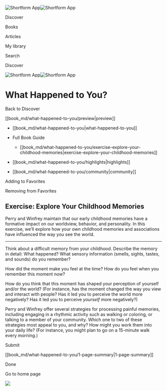 ![Shortform App](/img/logo.36a2399e.svg)![Shortform App](/img/logo-dark.70c1b072.svg)

Discover

Books

Articles

My library

Search

Discover

![Shortform App](/img/logo.36a2399e.svg)![Shortform App](/img/logo-dark.70c1b072.svg)

# What Happened to You?

Back to Discover

[[book_md/what-happened-to-you/preview|preview]]

  * [[book_md/what-happened-to-you|what-happened-to-you]]
  * Full Book Guide

    * [[book_md/what-happened-to-you/exercise-explore-your-childhood-memories|exercise-explore-your-childhood-memories]]
  * [[book_md/what-happened-to-you/highlights|highlights]]
  * [[book_md/what-happened-to-you/community|community]]



Adding to Favorites 

Removing from Favorites 

## Exercise: Explore Your Childhood Memories

Perry and Winfrey maintain that our early childhood memories have a formative impact on our worldview, behavior, and personality. In this exercise, we’ll explore how your own childhood memories and associations have influenced the way you see the world.

* * *

Think about a difficult memory from your childhood. Describe the memory in detail: What happened? What sensory information (smells, sights, tastes, and sounds) do you remember?

How did the moment make you feel at the time? How do you feel when you remember this moment now?

How do you think that this moment has shaped your perception of yourself and/or the world? (For instance, has the moment changed the way you view and interact with people? Has it led you to perceive the world more negatively? Has it led you to perceive _yourself_ more negatively?)

Perry and Winfrey offer several strategies for processing painful memories, including engaging in a rhythmic activity such as walking or coloring, or talking to a member of your community. Which one to two of these strategies most appeal to you, and why? How might you work them into your daily life? (For instance, you might plan to go on a 15-minute walk every morning.)

Submit 

[[book_md/what-happened-to-you/1-page-summary|1-page-summary]]

Done

Go to home page 

![](https://bat.bing.com/action/0?ti=56018282&Ver=2&mid=91948be6-2631-4ca4-ab41-7267cb47a3d7&sid=72e6e650642c11eeb2dd2161d176fe8d&vid=72e70890642c11eeb72d79fe7b6df2c6&vids=0&msclkid=N&pi=0&lg=en-US&sw=800&sh=600&sc=24&nwd=1&tl=Shortform%20%7C%20Book&p=https%3A%2F%2Fwww.shortform.com%2Fapp%2Fbook%2Fwhat-happened-to-you%2Fexercise-explore-your-childhood-memories&r=&lt=1102&evt=pageLoad&sv=1&rn=629878)
